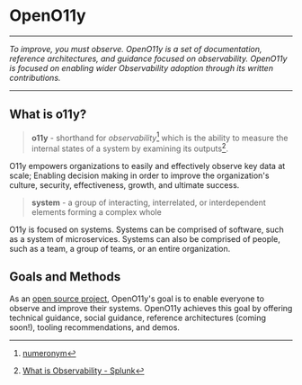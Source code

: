 # OpenO11y

---

*To improve, you must observe. OpenO11y is a set of documentation, reference
architectures, and guidance focused on observability. OpenO11y is focused on enabling
wider Observability adoption through its written contributions.*

---

## What is o11y?

> **o11y** - shorthand for *observability*[^1] which is the ability to measure the
> internal states of a system by examining its outputs[^2].

O11y empowers organizations to easily and effectively observe key data at scale; Enabling
decision making in order to improve the organization's culture, security, effectiveness,
growth, and ultimate success.

> **system** - a group of interacting, interrelated, or interdependent elements
> forming a complex whole

O11y is focused on systems. Systems can be comprised of software, such as a system of
microservices. Systems can also be comprised of people, such as a team, a group of
teams, or an entire organization.

## Goals and Methods

As an [open source project](https://github.com/liatrio/openo11y.dev), OpenO11y's goal is
to enable everyone to observe and improve their systems. OpenO11y achieves this goal by
offering technical guidance, social guidance, reference architectures (coming soon!),
tooling recommendations, and demos.

[^1]: [numeronym](https://en.wikipedia.org/wiki/Numeronym)

[^2]: [What is Observability - Splunk](https://www.splunk.com/en_us/data-insider/what-is-observability.html)
